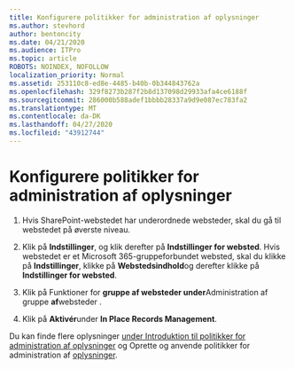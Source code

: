 ```yaml
---
title: Konfigurere politikker for administration af oplysninger
ms.author: stevhord
author: bentoncity
ms.date: 04/21/2020
ms.audience: ITPro
ms.topic: article
ROBOTS: NOINDEX, NOFOLLOW
localization_priority: Normal
ms.assetid: 253110c8-ed8e-4485-b40b-0b344843762a
ms.openlocfilehash: 329f8273b287f2b8d137098d29933afa4ce6188f
ms.sourcegitcommit: 286000b588adef1bbbb28337a9d9e087ec783fa2
ms.translationtype: MT
ms.contentlocale: da-DK
ms.lasthandoff: 04/27/2020
ms.locfileid: "43912744"
---
```

# <a name="set-up-information-management-policies"></a>Konfigurere politikker for administration af oplysninger

1. Hvis SharePoint-webstedet har underordnede websteder, skal du gå til webstedet på øverste niveau.
    
2. Klik på **Indstillinger**, og klik derefter på **Indstillinger for websted**. Hvis webstedet er et Microsoft 365-gruppeforbundet websted, skal du klikke på **Indstillinger**, klikke på **Webstedsindhold**og derefter klikke på **Indstillinger for websted**.
    
3. Klik på Funktioner for **gruppe af websteder under**Administration af gruppe **af**websteder .
    
4. Klik på **Aktivér**under **In Place Records Management**.
    
Du kan finde flere oplysninger [under Introduktion til politikker for administration af oplysninger](https://go.microsoft.com/fwlink/?linkid=404239) og Oprette og anvende politikker for administration af [oplysninger](https://go.microsoft.com/fwlink/?linkid=2003916).
  

